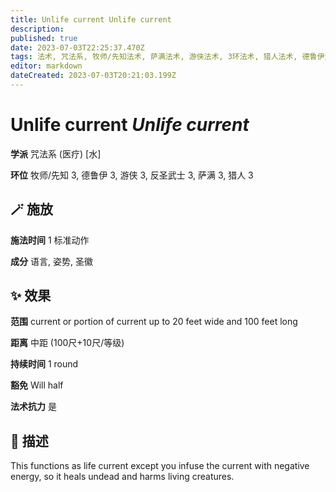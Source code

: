 ```yaml
---
title: Unlife current Unlife current
description: 
published: true
date: 2023-07-03T22:25:37.470Z
tags: 法术, 咒法系, 牧师/先知法术, 萨满法术, 游侠法术, 3环法术, 猎人法术, 德鲁伊法术, 反圣武士法术, 医疗, 水
editor: markdown
dateCreated: 2023-07-03T20:21:03.199Z
---
```


# **Unlife current** *Unlife current*

**学派** 咒法系 (医疗) \[水\] 

**环位** 牧师/先知 3, 德鲁伊 3, 游侠 3, 反圣武士 3, 萨满 3, 猎人 3

## 🪄 施放

**施法时间** 1 标准动作

**成分** 语言, 姿势, 圣徽

## ✨ 效果  

**范围** current or portion of current up to 20 feet wide and 100 feet long

**距离** 中距 (100尺+10尺/等级)  

**持续时间** 1 round 

**豁免** Will half

**法术抗力** 是

## 📖 描述

This functions as life current except you infuse the current with negative energy, so it heals undead and harms living creatures.
    